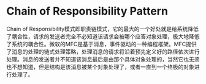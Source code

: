 # Chain of Responsibility Pattern
Chain of Responsibility模式即职责链模式，它的最大的一个好处就是给系统降低了耦合性，请求的发送者完全不必知道该请求会被哪个应答对象处理，极大地降低了系统的耦合性。微软的MFC是基于消息，事件驱动的一种编程框架。MFC提供了消息的处理的链式处理策略，处理消息的请求将沿着预先定义好的路径依次进行处理。消息的发送者并不知道该消息最后是由那个具体对象处理的，当然它也无须也不想知道，但是结构是该消息被某个对象处理了，或者一直到一个终极的对象进行处理了。
